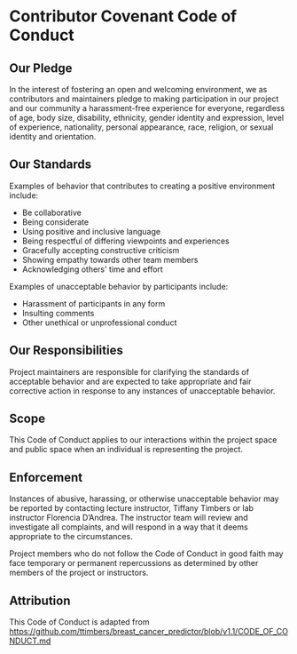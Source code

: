 # Contributor Covenant Code of Conduct

## Our Pledge

In the interest of fostering an open and welcoming environment, we as contributors and maintainers pledge to making participation in our project and our community a harassment-free experience for everyone, regardless of age, body size, disability, ethnicity, gender identity and expression, level of experience, nationality, personal appearance, race, religion, or sexual identity and orientation.

## Our Standards

Examples of behavior that contributes to creating a positive environment include:

* Be collaborative
* Being considerate
* Using positive and inclusive language
* Being respectful of differing viewpoints and experiences
* Gracefully accepting constructive criticism
* Showing empathy towards other team members
* Acknowledging others' time and effort

Examples of unacceptable behavior by participants include:

* Harassment of participants in any form
* Insulting comments
* Other unethical or unprofessional conduct

## Our Responsibilities

Project maintainers are responsible for clarifying the standards of acceptable behavior and are expected to take appropriate and fair corrective action in response to any instances of unacceptable behavior.

## Scope

This Code of Conduct applies to our interactions within the project space and public space when an individual is representing the project. 

## Enforcement

Instances of abusive, harassing, or otherwise unacceptable behavior may be reported by contacting lecture instructor, Tiffany Timbers or lab instructor Florencia D’Andrea. The instructor team will review and investigate all complaints, and will respond in a way that it deems appropriate to the circumstances.

Project members who do not follow the Code of Conduct in good faith may face temporary or permanent repercussions as determined by other members of the project or instructors.

## Attribution

This Code of Conduct is adapted from https://github.com/ttimbers/breast_cancer_predictor/blob/v1.1/CODE_OF_CONDUCT.md
